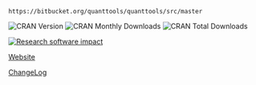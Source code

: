     https://bitbucket.org/quanttools/quanttools/src/master

![][cran version]
![][cran monthly downloads]
![][cran total downloads]

[cran version]: http://www.r-pkg.org/badges/version/QuantTools "CRAN Version"
[cran monthly downloads]: http://cranlogs.r-pkg.org/badges/QuantTools "CRAN Monthly Downloads"
[cran total downloads]: http://cranlogs.r-pkg.org/badges/grand-total/QuantTools?color=yellowgreen "CRAN Total Downloads"
[![Research software impact](http://depsy.org/api/package/cran/QuantTools/badge.svg)](http://depsy.org/package/r/QuantTools)

[Website](https://quanttools.bitbucket.io)

[ChangeLog](https://CRAN.R-project.org/package=QuantTools/news.html)

